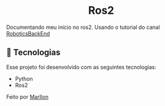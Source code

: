 
<h1 align="center">
  Ros2
</h1>

<p >
 Documentando meu inicio no ros2. Usando o tutorial do canal <a href="https://youtube.com/playlist?list=PLLSegLrePWgJudpPUof4-nVFHGkB62Izy">RoboticsBackEnd</a>
</p>

## 🚀 Tecnologias

Esse projeto foi desenvolvido com as seguintes tecnologias:

- Python
- Ros2

Feito por <a href="https://instagram.com/marllonbatista_">Marllon</a>
